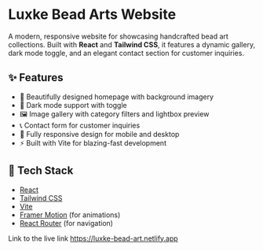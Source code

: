 # Luxke Bead Arts Website

A modern, responsive website for showcasing handcrafted bead art collections. Built with **React** and **Tailwind CSS**, it features a dynamic gallery, dark mode toggle, and an elegant contact section for customer inquiries.

## ✨ Features

- 🎨 Beautifully designed homepage with background imagery
- 🌙 Dark mode support with toggle
- 🖼️ Image gallery with category filters and lightbox preview
- 📞 Contact form for customer inquiries
- 📱 Fully responsive design for mobile and desktop
- ⚡ Built with Vite for blazing-fast development

## 🚀 Tech Stack
- [React](https://reactjs.org/)
- [Tailwind CSS](https://tailwindcss.com/)
- [Vite](https://vitejs.dev/)
- [Framer Motion](https://www.framer.com/motion/) (for animations)
- [React Router](https://reactrouter.com/) (for navigation)





Link to the live link  https://luxke-bead-art.netlify.app